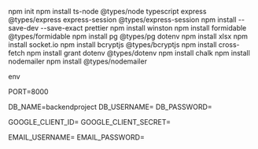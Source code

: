 npm init
npm install ts-node @types/node typescript express @types/express express-session @types/express-session
npm install --save-dev --save-exact prettier
npm install winston
npm install formidable @types/formidable
npm install pg @types/pg dotenv
npm install xlsx
npm install socket.io
npm install bcryptjs @types/bcryptjs
npm install cross-fetch
npm install grant  dotenv @types/dotenv
npm install chalk
npm install nodemailer
npm install @types/nodemailer


env

PORT=8000 

DB_NAME=backendproject
DB_USERNAME=
DB_PASSWORD=


GOOGLE_CLIENT_ID=
GOOGLE_CLIENT_SECRET=


EMAIL_USERNAME=
EMAIL_PASSWORD=